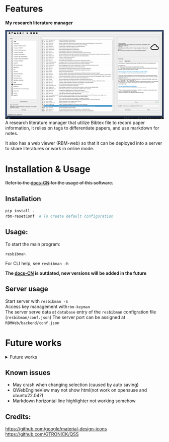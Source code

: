# Features

**My research literature manager**  

![ResBibMan](./resbibman/docs/imgs/ResBibMan.png)
A research literature manager that utilize Bibtex file to record paper information, 
it relies on tags to differentiate papers, and use markdown for notes.

It also has a web viewer (RBM-web) so that it can be deployed into a server to share literatures or work in online mode.

[comment]: <> (## distribution)

[comment]: <> (`python setup.py bdist_wheel --universal`)

# Installation & Usage

~~Refer to the [docs-CN](./resbibman/docs/使用说明.md) for the usage of this software.~~

## Installation
```Python
pip install .
rbm-resetConf  # To create default configuration
```

## Usage:
To start the main program:
```
resbibman
```
For CLI help, see `resbibman -h`  

**The [docs-CN](./resbibman/docs/使用说明.md) is outdated, new versions will be added in the future**

## Server usage
Start server with `resbibman -S`  
Access key management with` rbm-keyman `  
The server serve data at `database` entry of the `resbibman` configration file (`resbibman/conf.json`)
The server port can be assigned at `RBMWeb/backend/conf.json`

# Future works

<details>
<summary> Future works</summary>

## Todo list

- [x] To use TableView of the selection panel
- [x] PDF cover preview
- [x] Change bib
- [x] Use cache to accelerate pdf preview
- [x] Better way to define time-modified
- [ ] Better font size
- [ ] Redirect some logging to status bar
- [ ] Other citation format convert to bibtex
- [ ] Pdf compression - [reference?](https://blog.csdn.net/xinRCNN/article/details/113273463)
- [ ] User info
- [ ] Export database
- [ ] View comments online

In query widget while importing articles:  

- [x] Add copy from template button
- [x] Other bibtex template
- [ ] Format check
- [ ] Other format convert to bibtex

In file selector:

- [x] Add search bar
- [x] Multiple selection
- [x] Right click: export, export bib, delete
- [ ] Right click: open url, free local

Main window:
- [x] Refresh button

settings:

Tags:
- [x] Right click: rename; delete;
- [ ] Sub-tags (Cascading tags / Nested tags)

Refractor:
- [ ] Move more methods into core classes

### Long time goals

- ~~[ ] Language support~~
- [ ] Relation graph

## Ideas:
QRunnable for multithreading

</details>

## Known issues
* May crash when changing selection (caused by auto saving)
* QWebEngineView may not show html(not work on opensuse and ubuntu22.04?)
* Markdown horizontal line highlighter not working somehow

## Credits:
https://github.com/google/material-design-icons   
https://github.com/GTRONICK/QSS
